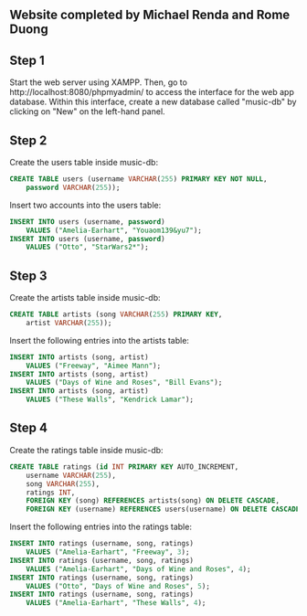 ## Website completed by Michael Renda and Rome Duong

## Step 1

Start the web server using XAMPP. Then, go to http://localhost:8080/phpmyadmin/ to access the interface for the web app database. Within this interface, create a new database called "music-db" by clicking on "New" on the left-hand panel.

## Step 2

Create the users table inside music-db:

```sql
CREATE TABLE users (username VARCHAR(255) PRIMARY KEY NOT NULL,
    password VARCHAR(255));
```

Insert two accounts into the users table:

```sql
INSERT INTO users (username, password)
    VALUES ("Amelia-Earhart", "Youaom139&yu7");
INSERT INTO users (username, password)
    VALUES ("Otto", "StarWars2*");
```

## Step 3

Create the artists table inside music-db:

```sql
CREATE TABLE artists (song VARCHAR(255) PRIMARY KEY,
    artist VARCHAR(255));
```

Insert the following entries into the artists table:

```sql
INSERT INTO artists (song, artist)
    VALUES ("Freeway", "Aimee Mann");
INSERT INTO artists (song, artist)
    VALUES ("Days of Wine and Roses", "Bill Evans");
INSERT INTO artists (song, artist)
    VALUES ("These Walls", "Kendrick Lamar");
```

## Step 4

Create the ratings table inside music-db:

```sql
CREATE TABLE ratings (id INT PRIMARY KEY AUTO_INCREMENT,
    username VARCHAR(255),
    song VARCHAR(255),
    ratings INT,
    FOREIGN KEY (song) REFERENCES artists(song) ON DELETE CASCADE,
    FOREIGN KEY (username) REFERENCES users(username) ON DELETE CASCADE);
```

Insert the following entries into the ratings table:

```sql
INSERT INTO ratings (username, song, ratings)
    VALUES ("Amelia-Earhart", "Freeway", 3);
INSERT INTO ratings (username, song, ratings)
    VALUES ("Amelia-Earhart", "Days of Wine and Roses", 4);
INSERT INTO ratings (username, song, ratings)
    VALUES ("Otto", "Days of Wine and Roses", 5);
INSERT INTO ratings (username, song, ratings)
    VALUES ("Amelia-Earhart", "These Walls", 4);
```